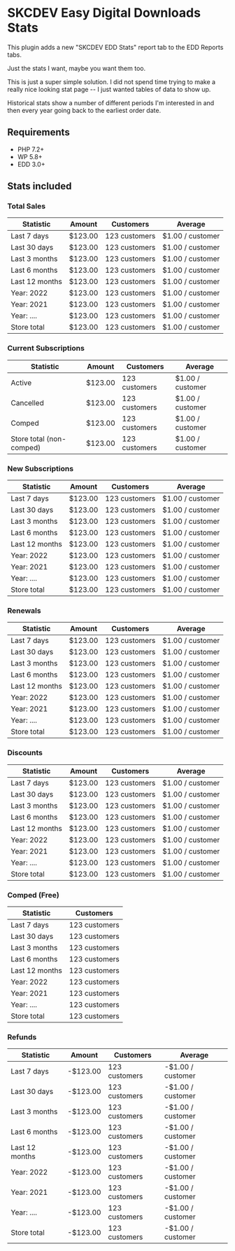 # SKCDEV Easy Digital Downloads Stats

This plugin adds a new "SKCDEV EDD Stats" report tab to the EDD Reports tabs.

Just the stats I want, maybe you want them too.

This is just a super simple solution. I did not spend time trying to make a really nice looking stat page -- I just wanted tables of data to show up.

Historical stats show a number of different periods I'm interested in and then every year going back to the earliest order date.

## Requirements

* PHP 7.2+
* WP 5.8+
* EDD 3.0+

## Stats included

### Total Sales

| Statistic      | Amount  | Customers     | Average          |
|----------------|---------|---------------|------------------|
| Last 7 days    | $123.00 | 123 customers | $1.00 / customer |
| Last 30 days   | $123.00 | 123 customers | $1.00 / customer |
| Last 3 months  | $123.00 | 123 customers | $1.00 / customer |
| Last 6 months  | $123.00 | 123 customers | $1.00 / customer |
| Last 12 months | $123.00 | 123 customers | $1.00 / customer |
| Year: 2022     | $123.00 | 123 customers | $1.00 / customer |
| Year: 2021     | $123.00 | 123 customers | $1.00 / customer |
| Year: ....     | $123.00 | 123 customers | $1.00 / customer |
| Store total    | $123.00 | 123 customers | $1.00 / customer |

### Current Subscriptions

| Statistic                | Amount  | Customers     | Average          |
|--------------------------|---------|---------------|------------------|
| Active                   | $123.00 | 123 customers | $1.00 / customer |
| Cancelled                | $123.00 | 123 customers | $1.00 / customer |
| Comped                   | $123.00 | 123 customers | $1.00 / customer |
| Store total (non-comped) | $123.00 | 123 customers | $1.00 / customer |

### New Subscriptions

| Statistic      | Amount  | Customers     | Average          |
|----------------|---------|---------------|------------------|
| Last 7 days    | $123.00 | 123 customers | $1.00 / customer |
| Last 30 days   | $123.00 | 123 customers | $1.00 / customer |
| Last 3 months  | $123.00 | 123 customers | $1.00 / customer |
| Last 6 months  | $123.00 | 123 customers | $1.00 / customer |
| Last 12 months | $123.00 | 123 customers | $1.00 / customer |
| Year: 2022     | $123.00 | 123 customers | $1.00 / customer |
| Year: 2021     | $123.00 | 123 customers | $1.00 / customer |
| Year: ....     | $123.00 | 123 customers | $1.00 / customer |
| Store total    | $123.00 | 123 customers | $1.00 / customer |

### Renewals

| Statistic      | Amount  | Customers     | Average          |
|----------------|---------|---------------|------------------|
| Last 7 days    | $123.00 | 123 customers | $1.00 / customer |
| Last 30 days   | $123.00 | 123 customers | $1.00 / customer |
| Last 3 months  | $123.00 | 123 customers | $1.00 / customer |
| Last 6 months  | $123.00 | 123 customers | $1.00 / customer |
| Last 12 months | $123.00 | 123 customers | $1.00 / customer |
| Year: 2022     | $123.00 | 123 customers | $1.00 / customer |
| Year: 2021     | $123.00 | 123 customers | $1.00 / customer |
| Year: ....     | $123.00 | 123 customers | $1.00 / customer |
| Store total    | $123.00 | 123 customers | $1.00 / customer |

### Discounts

| Statistic      | Amount  | Customers     | Average          |
|----------------|---------|---------------|------------------|
| Last 7 days    | $123.00 | 123 customers | $1.00 / customer |
| Last 30 days   | $123.00 | 123 customers | $1.00 / customer |
| Last 3 months  | $123.00 | 123 customers | $1.00 / customer |
| Last 6 months  | $123.00 | 123 customers | $1.00 / customer |
| Last 12 months | $123.00 | 123 customers | $1.00 / customer |
| Year: 2022     | $123.00 | 123 customers | $1.00 / customer |
| Year: 2021     | $123.00 | 123 customers | $1.00 / customer |
| Year: ....     | $123.00 | 123 customers | $1.00 / customer |
| Store total    | $123.00 | 123 customers | $1.00 / customer |

### Comped (Free)

| Statistic      | Customers     |
|----------------|---------------|
| Last 7 days    | 123 customers |
| Last 30 days   | 123 customers |
| Last 3 months  | 123 customers |
| Last 6 months  | 123 customers |
| Last 12 months | 123 customers |
| Year: 2022     | 123 customers |
| Year: 2021     | 123 customers |
| Year: ....     | 123 customers |
| Store total    | 123 customers |

### Refunds

| Statistic      | Amount   | Customers     | Average           |
|----------------|----------|---------------|-------------------|
| Last 7 days    | -$123.00 | 123 customers | -$1.00 / customer |
| Last 30 days   | -$123.00 | 123 customers | -$1.00 / customer |
| Last 3 months  | -$123.00 | 123 customers | -$1.00 / customer |
| Last 6 months  | -$123.00 | 123 customers | -$1.00 / customer |
| Last 12 months | -$123.00 | 123 customers | -$1.00 / customer |
| Year: 2022     | -$123.00 | 123 customers | -$1.00 / customer |
| Year: 2021     | -$123.00 | 123 customers | -$1.00 / customer |
| Year: ....     | -$123.00 | 123 customers | -$1.00 / customer |
| Store total    | -$123.00 | 123 customers | -$1.00 / customer |
